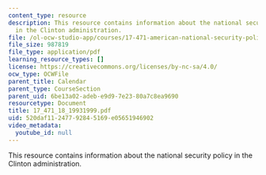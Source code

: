 ```yaml
---
content_type: resource
description: This resource contains information about the national security policy
  in the Clinton administration.
file: /ol-ocw-studio-app/courses/17-471-american-national-security-policy-fall-2002/520daf11247792845169e05651946902_17_471_18_19931999.pdf
file_size: 987819
file_type: application/pdf
learning_resource_types: []
license: https://creativecommons.org/licenses/by-nc-sa/4.0/
ocw_type: OCWFile
parent_title: Calendar
parent_type: CourseSection
parent_uid: 6be13a02-adeb-e9d9-7e23-80a7c8ea9690
resourcetype: Document
title: 17_471_18_19931999.pdf
uid: 520daf11-2477-9284-5169-e05651946902
video_metadata:
  youtube_id: null
---
```

This resource contains information about the national security policy in the Clinton administration.